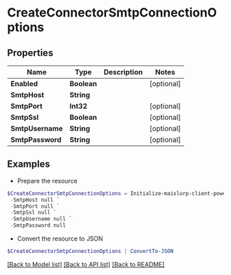 # CreateConnectorSmtpConnectionOptions
## Properties

Name | Type | Description | Notes
------------ | ------------- | ------------- | -------------
**Enabled** | **Boolean** |  | [optional] 
**SmtpHost** | **String** |  | 
**SmtpPort** | **Int32** |  | [optional] 
**SmtpSsl** | **Boolean** |  | [optional] 
**SmtpUsername** | **String** |  | [optional] 
**SmtpPassword** | **String** |  | [optional] 

## Examples

- Prepare the resource
```powershell
$CreateConnectorSmtpConnectionOptions = Initialize-maislurp-client-powershellCreateConnectorSmtpConnectionOptions  -Enabled null `
 -SmtpHost null `
 -SmtpPort null `
 -SmtpSsl null `
 -SmtpUsername null `
 -SmtpPassword null
```

- Convert the resource to JSON
```powershell
$CreateConnectorSmtpConnectionOptions | ConvertTo-JSON
```

[[Back to Model list]](../README#documentation-for-models) [[Back to API list]](../README#documentation-for-api-endpoints) [[Back to README]](../README)


